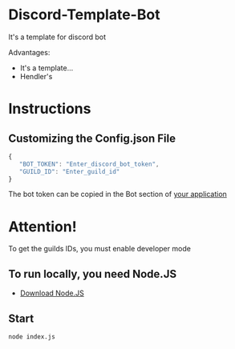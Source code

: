 # Discord-Template-Bot
It's a template for discord bot

Advantages:
 - It's a template...
 - Hendler's

# Instructions
## Customizing the Config.json File
 ```js
 {
    "BOT_TOKEN": "Enter_discord_bot_token",
    "GUILD_ID": "Enter_guild_id"
 }
 ```
 
 The bot token can be copied in the Bot section of [your application](https://discord.com/developers/applications)
 
 # Attention!
 To get the guilds IDs, you must enable developer mode

## To run locally, you need Node.JS
 - [Download Node.JS](https://nodejs.org/en/)

## Start
 ```sh
 node index.js
 ```